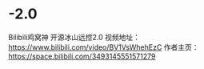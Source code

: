 # -2.0
Bilibili鸡窝神 开源冰山远控2.0 视频地址：https://www.bilibili.com/video/BV1VsWhehEzC 作者主页：https://space.bilibili.com/3493145551571279
